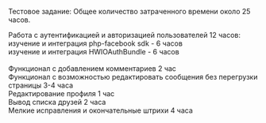 Тестовое задание:
Общее количество затраченного времени около 25 часов.

Работа с аутентификацией и авторизацией пользователей 12 часов:<br/>
  изучение и интеграция php-facebook sdk - 6 часов<br/>
  изучение и интеграция HWIOAuthBundle - 6 часов<br/>
<br/>
Функционал с добавлением комментариев 2 час<br/>
Функционал с возможностью редактировать сообщения без перегрузки страницы 3-4 часа<br/>
Редактирование профиля 1 час<br/>
Вывод списка друзей 2 часа<br/>
Мелкие исправления и окончательные штрихи 4 часа<br/>
